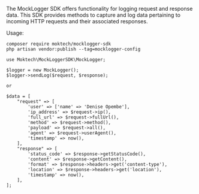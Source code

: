 The MockLogger SDK offers functionality for logging request and response data. This SDK provides methods to capture and log data pertaining to incoming HTTP requests and their associated responses.
 
Usage:
```
composer require moktech/mocklogger-sdk
php artisan vendor:publish --tag=mocklogger-config

use Moktech\MockLoggerSDK\MockLogger;

$logger = new MockLogger();
$logger->sendLog($request, $response);

or

$data = [
    "request" => [
        'user' => ['name' => 'Denise Opembe'],
        'ip_address' => $request->ip(),
        'full_url' => $request->fullUrl(),
        'method' => $request->method(),
        'payload' => $request->all(),
        'agent' => $request->userAgent(),
        'timestamp' => now(),
    ],
    "response" => [
        'status_code' => $response->getStatusCode(),
        'content' => $response->getContent(),
        'format' => $response->headers->get('content-type'),
        'location' => $response->headers->get('location'),
        'timestamp' => now(),
    ],
];
```